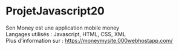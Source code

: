 # ProjetJavascript20
Sen Money est une application mobile money<br> 
Langages utilisés : Javascript, HTML, CSS, XML<br>
Plus d'information sur : https://moneymysite.000webhostapp.com/
